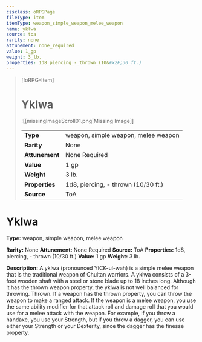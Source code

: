 ```yaml
---
cssclass: oRPGPage
fileType: item
itemType: weapon_simple_weapon_melee_weapon
name: yklwa
source: toa
rarity: none
attunement: none_required
value: 1_gp
weight: 3_lb.
properties: 1d8_piercing_-_thrown_(10&#x2F;30_ft.)
---
```

> [!oRPG-Item]
> # Yklwa
> ![[missingImageScroll01.png|Missing Image]]
>
> |  |   |
> |:--|---|
> |**Type** | weapon, simple weapon, melee weapon |
> |**Rarity** | None |
> | **Attunement** | None Required |
> | **Value** | 1 gp |
>  | **Weight**| 3 lb. |
>  |**Properties** | 1d8, piercing, - thrown (10&#x2F;30 ft.) |
> | **Source** | ToA |

#  Yklwa
**Type:** weapon, simple weapon, melee weapon

**Rarity:** None
**Attunement:** None Required
**Source:** ToA
**Properties:** 1d8, piercing, - thrown (10&#x2F;30 ft.)
**Value:** 1 gp
**Weight:** 3 lb.

**Description:** A yklwa (pronounced YICK-ul-wah) is a simple melee weapon that is the traditional weapon of Chultan warriors. A yklwa consists of a 3-foot wooden shaft with a steel or stone blade up to 18 inches long. Although it has the thrown weapon property, the yklwa is not well balanced for throwing. Thrown. If a weapon has the thrown property, you can throw the weapon to make a ranged attack. If the weapon is a melee weapon, you use the same ability modifier for that attack roll and damage roll that you would use for a melee attack with the weapon. For example, if you throw a handaxe, you use your Strength, but if you throw a dagger, you can use either your Strength or your Dexterity, since the dagger has the finesse property.



